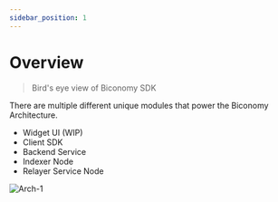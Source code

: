 ```yaml
---
sidebar_position: 1
---
```


# Overview

> Bird's eye view of Biconomy SDK

There are multiple different unique modules that power the Biconomy Architecture.

- Widget UI (WIP)
- Client SDK
- Backend Service
- Indexer Node
- Relayer Service Node

![Arch-1](img/arch-1.png)
